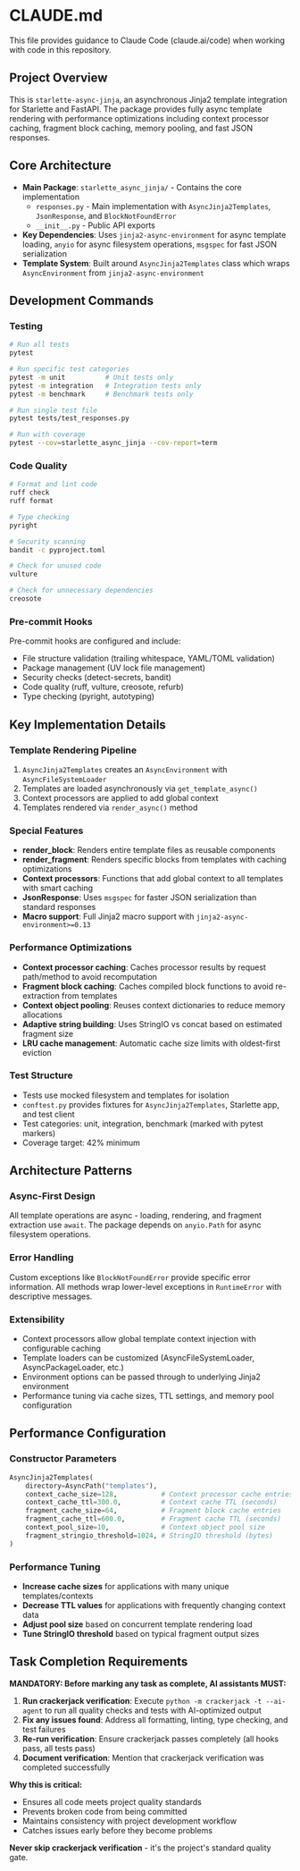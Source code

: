 # CLAUDE.md

This file provides guidance to Claude Code (claude.ai/code) when working with code in this repository.

## Project Overview

This is `starlette-async-jinja`, an asynchronous Jinja2 template integration for Starlette and FastAPI. The package provides fully async template rendering with performance optimizations including context processor caching, fragment block caching, memory pooling, and fast JSON responses.

## Core Architecture

- **Main Package**: `starlette_async_jinja/` - Contains the core implementation
  - `responses.py` - Main implementation with `AsyncJinja2Templates`, `JsonResponse`, and `BlockNotFoundError`
  - `__init__.py` - Public API exports
- **Key Dependencies**: Uses `jinja2-async-environment` for async template loading, `anyio` for async filesystem operations, `msgspec` for fast JSON serialization
- **Template System**: Built around `AsyncJinja2Templates` class which wraps `AsyncEnvironment` from `jinja2-async-environment`

## Development Commands

### Testing
```bash
# Run all tests
pytest

# Run specific test categories
pytest -m unit          # Unit tests only
pytest -m integration   # Integration tests only
pytest -m benchmark     # Benchmark tests only

# Run single test file
pytest tests/test_responses.py

# Run with coverage
pytest --cov=starlette_async_jinja --cov-report=term
```

### Code Quality
```bash
# Format and lint code
ruff check
ruff format

# Type checking
pyright

# Security scanning
bandit -c pyproject.toml

# Check for unused code
vulture

# Check for unnecessary dependencies
creosote
```

### Pre-commit Hooks
Pre-commit hooks are configured and include:
- File structure validation (trailing whitespace, YAML/TOML validation)
- Package management (UV lock file management)
- Security checks (detect-secrets, bandit)
- Code quality (ruff, vulture, creosote, refurb)
- Type checking (pyright, autotyping)

## Key Implementation Details

### Template Rendering Pipeline
1. `AsyncJinja2Templates` creates an `AsyncEnvironment` with `AsyncFileSystemLoader`
2. Templates are loaded asynchronously via `get_template_async()`
3. Context processors are applied to add global context
4. Templates rendered via `render_async()` method

### Special Features
- **render_block**: Renders entire template files as reusable components
- **render_fragment**: Renders specific blocks from templates with caching optimizations
- **Context processors**: Functions that add global context to all templates with smart caching
- **JsonResponse**: Uses `msgspec` for faster JSON serialization than standard responses
- **Macro support**: Full Jinja2 macro support with `jinja2-async-environment>=0.13`

### Performance Optimizations
- **Context processor caching**: Caches processor results by request path/method to avoid recomputation
- **Fragment block caching**: Caches compiled block functions to avoid re-extraction from templates
- **Context object pooling**: Reuses context dictionaries to reduce memory allocations
- **Adaptive string building**: Uses StringIO vs concat based on estimated fragment size
- **LRU cache management**: Automatic cache size limits with oldest-first eviction

### Test Structure
- Tests use mocked filesystem and templates for isolation
- `conftest.py` provides fixtures for `AsyncJinja2Templates`, Starlette app, and test client
- Test categories: unit, integration, benchmark (marked with pytest markers)
- Coverage target: 42% minimum

## Architecture Patterns

### Async-First Design
All template operations are async - loading, rendering, and fragment extraction use `await`. The package depends on `anyio.Path` for async filesystem operations.

### Error Handling
Custom exceptions like `BlockNotFoundError` provide specific error information. All methods wrap lower-level exceptions in `RuntimeError` with descriptive messages.

### Extensibility
- Context processors allow global template context injection with configurable caching
- Template loaders can be customized (AsyncFileSystemLoader, AsyncPackageLoader, etc.)
- Environment options can be passed through to underlying Jinja2 environment
- Performance tuning via cache sizes, TTL settings, and memory pool configuration

## Performance Configuration

### Constructor Parameters
```python
AsyncJinja2Templates(
    directory=AsyncPath("templates"),
    context_cache_size=128,           # Context processor cache entries
    context_cache_ttl=300.0,          # Context cache TTL (seconds)
    fragment_cache_size=64,           # Fragment block cache entries
    fragment_cache_ttl=600.0,         # Fragment cache TTL (seconds)
    context_pool_size=10,             # Context object pool size
    fragment_stringio_threshold=1024, # StringIO threshold (bytes)
)
```

### Performance Tuning
- **Increase cache sizes** for applications with many unique templates/contexts
- **Decrease TTL values** for applications with frequently changing context data
- **Adjust pool size** based on concurrent template rendering load
- **Tune StringIO threshold** based on typical fragment output sizes

## Task Completion Requirements

**MANDATORY: Before marking any task as complete, AI assistants MUST:**

1. **Run crackerjack verification**: Execute `python -m crackerjack -t --ai-agent` to run all quality checks and tests with AI-optimized output
2. **Fix any issues found**: Address all formatting, linting, type checking, and test failures
3. **Re-run verification**: Ensure crackerjack passes completely (all hooks pass, all tests pass)
4. **Document verification**: Mention that crackerjack verification was completed successfully

**Why this is critical:**
- Ensures all code meets project quality standards
- Prevents broken code from being committed
- Maintains consistency with project development workflow
- Catches issues early before they become problems

**Never skip crackerjack verification** - it's the project's standard quality gate.